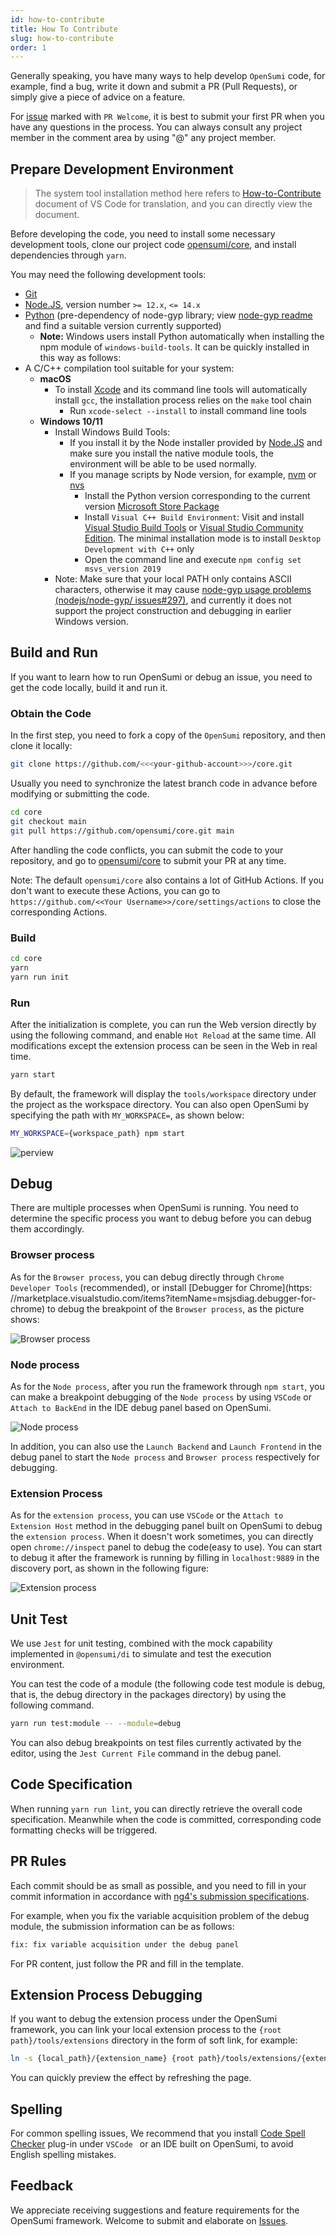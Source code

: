 ```yaml
---
id: how-to-contribute
title: How To Contribute
slug: how-to-contribute
order: 1
---
```


Generally speaking, you have many ways to help develop `OpenSumi` code, for example, find a bug, write it down and submit a PR (Pull Requests), or simply give a piece of advice on a feature.

For [issue](https://github.com/opensumi/core/issues) marked with `PR Welcome`, it is best to submit your first PR when you have any questions in the process. You can always consult any project member in the comment area by using "@" any project member.

## Prepare Development Environment

> The system tool installation method here refers to [How-to-Contribute](https://github.com/microsoft/vscode/wiki/How-to-Contribute) document of VS Code for translation, and you can directly view the document.

Before developing the code, you need to install some necessary development tools, clone our project code [opensumi/core](https://github.com/opensumi/core), and install dependencies through `yarn`.

You may need the following development tools:

- [Git](https://git-scm.com)
- [Node.JS](https://nodejs.org/en/), version number `>= 12.x`, `<= 14.x`
- [Python](https://www.python.org/downloads/) \(pre-dependency of node-gyp library; view [node-gyp readme](https://github.com/nodejs/node-gyp#installation) and find a suitable version currently supported\)
  - **Note:** Windows users install Python automatically when installing the npm module of `windows-build-tools`. It can be quickly installed in this way as follows:
- A C/C++ compilation tool suitable for your system:
  - **macOS**
    - To install [Xcode](https://developer.apple.com/xcode/downloads/) and its command line tools will automatically install `gcc`, the installation process relies on the `make` tool chain
      - Run `xcode-select --install` to install command line tools
  - **Windows 10/11**
    - Install Windows Build Tools:
      - If you install it by the Node installer provided by [Node.JS](https://nodejs.org/en/download/) and make sure you install the native module tools, the environment will be able to be used normally.
      - If you manage scripts by Node version, for example, [nvm](https://github.com/coreybutler/nvm-windows) or [nvs](https://github.com/jasongin/nvs)
        - Install the Python version corresponding to the current version [Microsoft Store Package](https://docs.python.org/3/using/windows.html#the-microsoft-store-package)
        - Install `Visual C++ Build Environment`: Visit and install [Visual Studio Build Tools](https://visualstudio.microsoft.com/zh-hans/thank-you-downloading-visual-studio/?sku=BuildTools) or [Visual Studio Community Edition](https://visualstudio.microsoft.com/zh-hans/thank-you-downloading-visual-studio/?sku=Community). The minimal installation mode is to install `Desktop Development with C++` only
        - Open the command line and execute `npm config set msvs_version 2019`
    - Note: Make sure that your local PATH only contains ASCII characters, otherwise it may cause [node-gyp usage problems (nodejs/node-gyp/ issues#297)](https://github.com/nodejs/node-gyp/issues/297), and currently it does not support the project construction and debugging in earlier Windows version.

## Build and Run

If you want to learn how to run OpenSumi or debug an issue, you need to get the code locally, build it and run it.

### Obtain the Code

In the first step, you need to fork a copy of the `OpenSumi` repository, and then clone it locally:

```bash
git clone https://github.com/<<<your-github-account>>>/core.git
```

Usually you need to synchronize the latest branch code in advance before modifying or submitting the code.

```bash
cd core
git checkout main
git pull https://github.com/opensumi/core.git main
```

After handling the code conflicts, you can submit the code to your repository, and go to [opensumi/core](https://github.com/opensumi/core/pulls) to submit your PR at any time.

Note: The default `opensumi/core` also contains a lot of GitHub Actions. If you don't want to execute these Actions, you can go to `https://github.com/<<Your Username>>/core/settings/actions` to close the corresponding Actions.

### Build

```bash
cd core
yarn
yarn run init
```

### Run

After the initialization is complete, you can run the Web version directly by using the following command, and enable `Hot Reload` at the same time. All modifications except the extension process can be seen in the Web in real time.

```bash
yarn start
```

By default, the framework will display the `tools/workspace` directory under the project as the workspace directory. You can also open OpenSumi by specifying the path with `MY_WORKSPACE=`, as shown below:

```bash
MY_WORKSPACE={workspace_path} npm start
```

![perview](https://img.alicdn.com/imgextra/i2/O1CN01RkgC7P1zhGC1IgghU_!!6000000006745-2-tps-2930-1802.png)

## Debug

There are multiple processes when OpenSumi is running. You need to determine the specific process you want to debug before you can debug them accordingly.

### Browser process

As for the `Browser process`, you can debug directly through `Chrome Developer Tools` (recommended), or install [Debugger for Chrome](https: //marketplace.visualstudio.com/items?itemName=msjsdiag.debugger-for-chrome) to debug the breakpoint of the `Browser process`, as the picture shows:

![Browser process](https://img.alicdn.com/imgextra/i2/O1CN01RytoAv1zgLMg9FCna_!!6000000006743-2-tps-2602-1732.png#id=YcHEw&originHeight=1732&originWidth=2602&originalType=binary&ratio=1&status=done&style=none)

### Node process

As for the `Node process`, after you run the framework through `npm start`, you can make a breakpoint debugging of the `Node process` by using `VSCode` or `Attach to BackEnd` in the IDE debug panel based on OpenSumi.

![Node process](https://img.alicdn.com/imgextra/i3/O1CN014Or5e01CFOtP5rM44_!!6000000000051-2-tps-2828-1760.png#id=fYIYf&originHeight=1760&originWidth=2828&originalType=binary&ratio=1&status=done&style=none)

In addition, you can also use the `Launch Backend` and `Launch Frontend` in the debug panel to start the `Node process` and `Browser process` respectively for debugging.

### Extension Process

As for the `extension process`, you can use `VSCode` or the `Attach to Extension Host` method in the debugging panel built on OpenSumi to debug the `extension process`. When it doesn't work sometimes, you can directly open `chrome://inspect` panel to debug the code(easy to use). You can start to debug it after the framework is running by filling in `localhost:9889` in the discovery port, as shown in the following figure: 

![Extension process](https://img.alicdn.com/imgextra/i4/O1CN01qr67Fb1LCxJsM9S8p_!!6000000001264-2-tps-2500-1412.png#id=MrtyW&originHeight=1412&originWidth=2500&originalType=binary&ratio=1&status=done&style)

## Unit Test

We use `Jest` for unit testing, combined with the mock capability implemented in `@opensumi/di` to simulate and test the execution environment.

You can test the code of a module (the following code test module is debug, that is, the debug directory in the packages directory) by using the following command.

```bash
yarn run test:module -- --module=debug
```

You can also debug breakpoints on test files currently activated by the editor, using the `Jest Current File` command in the debug panel.

## Code Specification

When running `yarn run lint`, you can directly retrieve the overall code specification. Meanwhile when the code is committed, corresponding code formatting checks will be triggered.

## PR Rules

Each commit should be as small as possible, and you need to fill in your commit information in accordance with [ng4's submission specifications](https://www.npmjs.com/package/@commitlint/config-conventional#type-enum).

For example, when you fix the variable acquisition problem of the debug module, the submission information can be as follows:

```txt
fix: fix variable acquisition under the debug panel
```

For PR content, just follow the PR and fill in the template.

## Extension Process Debugging

If you want to debug the extension process under the OpenSumi framework, you can link your local extension process to the `{root path}/tools/extensions` directory in the form of soft link, for example:

```bash
ln -s {local_path}/{extension_name} {root path}/tools/extensions/{extension_name}
```

You can quickly preview the effect by refreshing the page.

## Spelling

For common spelling issues, We recommend that you install [Code Spell Checker](https://marketplace.visualstudio.com/items?itemName=streetsidesoftware.code-spell-checker) plug-in under `VSCode ` or an IDE built on OpenSumi, to avoid English spelling mistakes.

## Feedback

We appreciate receiving suggestions and feature requirements for the OpenSumi framework. Welcome to submit and elaborate on [Issues](https://github.com/opensumi/core/issues).
